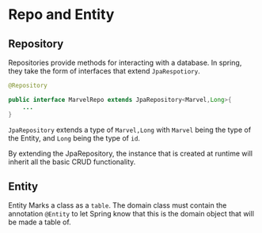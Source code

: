 # Repo and Entity

## Repository 

Repositories provide methods for interacting with a database. 
In spring, they take the form of interfaces that extend `JpaRespotiory`. 

```java
@Repository 

public interface MarvelRepo extends JpaRepository<Marvel,Long>{
	...
}
```

`JpaRepository` extends a type of `Marvel,Long` with `Marvel` being the type of the Entity, and `Long` being the type of `id`.

By extending the JpaRepository, the instance that is created at runtime will inherit all the basic CRUD functionality. 


## Entity

Entity Marks a class as a `table`. 
The domain class must contain the annotation `@Entity` to let Spring know that this is the domain object that will be made a table of. 
